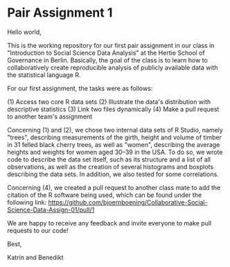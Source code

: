 # Pair Assignment 1

Hello world,

This is the working repository for our first pair assignment in our class in "Introduction to Social Science Data Analysis" at the Hertie School of Governance in Berlin. Basically, the goal of the class is to learn how to collaboratively create reproducible analysis of publicly available data with the statistical language R.

For our first assignment, the tasks were as follows:

(1) Access two core R data sets
(2) Illustrate the data's distribution with descriptive statistics
(3) Link two files dynamically
(4) Make a pull request to another team's assignment

Concerning (1) and (2), we chose two internal data sets of R Studio, namely "trees", describing measurements of the girth, height and volume of timber in 31 felled black cherry trees, as well as "women", describing the average heights and weights for women aged 30–39 in the USA. To do so, we wrote code to describe the data set itself, such as its structure and a list of all observations, as well as the creation of several histograms and boxplots describing the data sets. In addition, we also tested for some correlations.

Concerning (4), we created a pull request to another class mate to add the citation of the R software being used, which can be found under the following link: https://github.com/bjoernboening/Collaborative-Social-Science-Data-Assign-01/pull/1

We are happy to receive any feedback and invite everyone to make pull requests to our code!

Best,

Katrin and Benedikt
